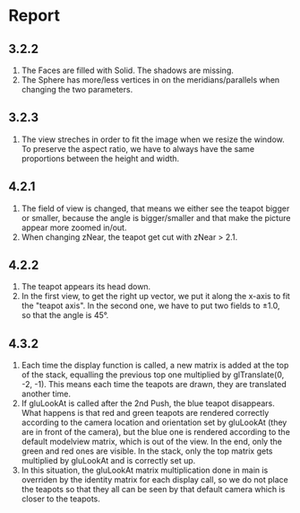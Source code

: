 # Report

## 3.2.2

1. The Faces are filled with Solid. The shadows are missing.
2. The Sphere has more/less vertices in on the meridians/parallels when changing the two parameters.

## 3.2.3

1. The view streches in order to fit the image when we resize the window. To preserve the aspect ratio, we have to always have the same proportions between the height and width.

## 4.2.1

1. The field of view is changed, that means we either see the teapot bigger or smaller, because the angle is bigger/smaller and that make the picture appear more zoomed in/out.
2. When changing zNear, the teapot get cut with zNear > 2.1.

## 4.2.2

1. The teapot appears its head down.
2. In the first view, to get the right up vector, we put it along the x-axis to fit the "teapot axis". In the second one, we have to put two fields to ±1.0, so that the angle is 45°.

## 4.3.2

1. Each time the display function is called, a new matrix is added at the top of the stack, equalling the previous top one multiplied by glTranslate(0, -2, -1). This means each time the teapots are drawn, they are translated another time.
2. If gluLookAt is called after the 2nd Push, the blue teapot disappears. What happens is that red and green teapots are rendered correctly according to the camera location and orientation set by gluLookAt (they are in front of the camera), but the blue one is rendered according to the default modelview matrix, which is out of the view. In the end, only the green and red ones are visible. In the stack, only the top matrix gets multiplied by gluLookAt and is correctly set up.
3. In this situation, the gluLookAt matrix multiplication done in main is overriden by the identity matrix for each display call, so we do not place the teapots so that they all can be seen by that default camera which is closer to the teapots.


